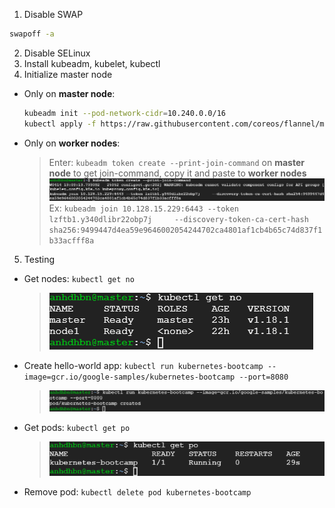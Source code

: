 1. Disable SWAP
  ```bash
  swapoff -a
  ```
2. Disable SELinux
3. Install kubeadm, kubelet, kubectl
4. Initialize master node
  - Only on **master node**:
    ```bash
    kubeadm init --pod-network-cidr=10.240.0.0/16
    kubectl apply -f https://raw.githubusercontent.com/coreos/flannel/master/Documentation/kube-flannel.yml
    ```
  - Only on **worker nodes**:
    > Enter: `kubeadm token create --print-join-command` on **master node** to get join-command, copy it and paste to **worker nodes**
    ![join-command-picture](./join-command.png)
    Ex: `kubeadm join 10.128.15.229:6443 --token lzftb1.y340dlibr22obp7j     --discovery-token-ca-cert-hash sha256:9499447d4ea59e9646002054244702ca4801af1cb4b65c74d837f1b33acfff8a`
5. Testing
  - Get nodes: `kubectl get no`
    > ![get-nodes-picture](./get-nodes.png)
  - Create hello-world app: `kubectl run kubernetes-bootcamp --image=gcr.io/google-samples/kubernetes-bootcamp --port=8080`
    > ![hello-world-picture](./hello-world.png)
  - Get pods: `kubectl get po`
    > ![Get-po-picture](./get-po.png)
  - Remove pod: `kubectl delete pod kubernetes-bootcamp`